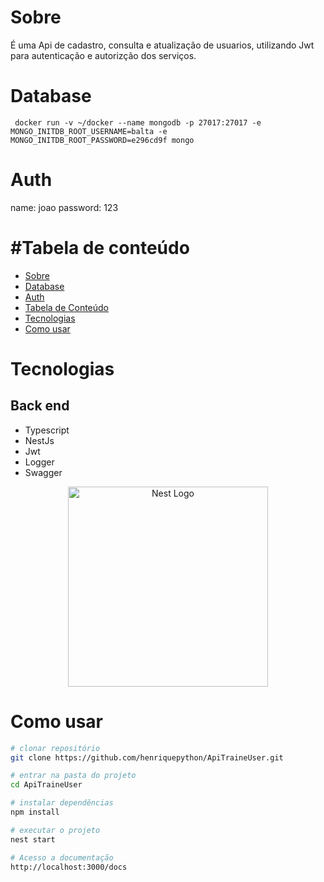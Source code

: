 # Sobre

É uma Api de cadastro, consulta e atualização de usuarios, utilizando Jwt para autenticação e autorizção dos serviços.



# Database

```
 docker run -v ~/docker --name mongodb -p 27017:27017 -e MONGO_INITDB_ROOT_USERNAME=balta -e MONGO_INITDB_ROOT_PASSWORD=e296cd9f mongo
```

# Auth
name: joao
password: 123



#Tabela de conteúdo
=================
<!--ts-->
   * [Sobre](#Sobre)
   * [Database](#Database)
   * [Auth](#Auth)
   * [Tabela de Conteúdo](#Tabela-de-conteúdo)
   * [Tecnologias](#Tecnologias)
   * [Como usar](#Como-usar)
<!--te-->


# Tecnologias
## Back end
- Typescript 
- NestJs
- Jwt
- Logger
- Swagger


<p align="center">
  <a href="http://nestjs.com/" target="blank"><img src="https://nestjs.com/img/logo_text.svg" width="320" alt="Nest Logo" /></a>
</p>



# Como usar

```bash
# clonar repositório
git clone https://github.com/henriquepython/ApiTraineUser.git

# entrar na pasta do projeto
cd ApiTraineUser

# instalar dependências
npm install

# executar o projeto
nest start

# Acesso a documentação
http://localhost:3000/docs
```
